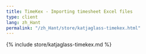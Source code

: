 ```yaml
---
title: TimeKex - Importing timesheet Excel files
type: client
lang: zh_Hant
permalink: "/zh_Hant/store/katjaglass-timekex.html"
---
```


{% include store/katjaglass-timekex.md %}
